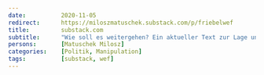```yaml
---
date:          2020-11-05
redirect:      https://miloszmatuschek.substack.com/p/friebelwef
title:         substack.com
subtitle:      "Wie soll es weitergehen? Ein aktueller Text zur Lage und viele Fragen"
persons:       [Matuschek Milosz]
categories:    [Politik, Manipulation]
tags:          [substack, wef]
---
```

